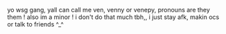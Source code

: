yo wsg gang, yall can call me ven, venny or venepy, pronouns are they them ! also im a minor !
i don't do that much tbh,, i just stay afk, makin ocs or talk to friends ^_^ 
<!---
venepy/venepy is a ✨ special ✨ repository because its `README.md` (this file) appears on your GitHub profile.
You can click the Preview link to take a look at your changes.
--->
